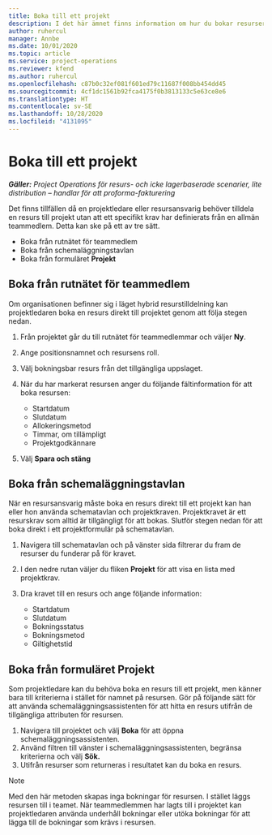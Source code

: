 ```yaml
---
title: Boka till ett projekt
description: I det här ämnet finns information om hur du bokar resurser för ett projekt.
author: ruhercul
manager: Annbe
ms.date: 10/01/2020
ms.topic: article
ms.service: project-operations
ms.reviewer: kfend
ms.author: ruhercul
ms.openlocfilehash: c87b0c32ef081f601ed79c11687f008bb454dd45
ms.sourcegitcommit: 4cf1dc1561b92fca4175f0b3813133c5e63ce8e6
ms.translationtype: HT
ms.contentlocale: sv-SE
ms.lasthandoff: 10/28/2020
ms.locfileid: "4131095"
---
```

# <a name="book-to-a-project"></a>Boka till ett projekt

_**Gäller:** Project Operations för resurs- och icke lagerbaserade scenarier, lite distribution – handlar för att proforma-fakturering_

Det finns tillfällen då en projektledare eller resursansvarig behöver tilldela en resurs till projekt utan att ett specifikt krav har definierats från en allmän teammedlem. Detta kan ske på ett av tre sätt.

- Boka från rutnätet för teammedlem
- Boka från schemaläggningstavlan
- Boka från formuläret **Projekt**

## <a name="book-from-the-team-member-grid"></a>Boka från rutnätet för teammedlem

Om organisationen befinner sig i läget hybrid resurstilldelning kan projektledaren boka en resurs direkt till projektet genom att följa stegen nedan.

1. Från projektet går du till rutnätet för teammedlemmar och väljer **Ny**.
2. Ange positionsnamnet och resursens roll.
3. Välj bokningsbar resurs från det tillgängliga uppslaget.
4. När du har markerat resursen anger du följande fältinformation för att boka resursen:

    - Startdatum
    - Slutdatum
    - Allokeringsmetod
    - Timmar, om tillämpligt
    - Projektgodkännare

6. Välj **Spara och stäng**

## <a name="book-from-the-schedule-board"></a>Boka från schemaläggningstavlan

När en resursansvarig måste boka en resurs direkt till ett projekt kan han eller hon använda schematavlan och projektkraven. Projektkravet är ett resurskrav som alltid är tillgängligt för att bokas. Slutför stegen nedan för att boka direkt i ett projektformulär på schematavlan.

1. Navigera till schematavlan och på vänster sida filtrerar du fram de resurser du funderar på för kravet.
2. I den nedre rutan väljer du fliken **Projekt** för att visa en lista med projektkrav.
3. Dra kravet till en resurs och ange följande information:

    - Startdatum
    - Slutdatum
    - Bokningsstatus
    - Bokningsmetod
    - Giltighetstid

## <a name="book-from-the-project-form"></a>Boka från formuläret Projekt

Som projektledare kan du behöva boka en resurs till ett projekt, men känner bara till kriterierna i stället för namnet på resursen. Gör på följande sätt för att använda schemaläggningsassistenten för att hitta en resurs utifrån de tillgängliga attributen för resursen. 

1. Navigera till projektet och välj **Boka** för att öppna schemaläggningsassistenten.
2. Använd filtren till vänster i schemaläggningsassistenten, begränsa kriterierna och välj **Sök.**
3. Utifrån resurser som returneras i resultatet kan du boka en resurs.

> [!NOTE]
> Med den här metoden skapas inga bokningar för resursen. I stället läggs resursen till i teamet. När teammedlemmen har lagts till i projektet kan projektledaren använda underhåll bokningar eller utöka bokningar för att lägga till de bokningar som krävs i resursen.
